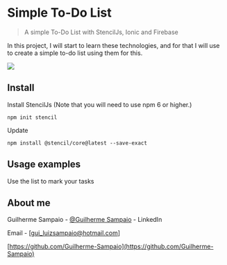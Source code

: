 # Simple To-Do List
>  A simple To-Do List with StencilJs, Ionic and Firebase

In this project, I will start to learn these technologies, and for that I will use to create a simple to-do list using them for this.


![](https://media0.giphy.com/media/Rm9RzjSAfXm4o/giphy.gif) 

## Install

Install StencilJs (Note that you will need to use npm 6 or higher.)

```
npm init stencil
```
Update

```
npm install @stencil/core@latest --save-exact
```

## Usage examples

Use the list to mark your tasks

## About me

Guilherme Sampaio - [@Guilherme Sampaio](https://www.linkedin.com/in/guilherme-sampaio-4946a01a6/google.com) - LinkedIn

Email - [gui_luizsampaio@hotmail.com]

[https://github.com/Guilherme-Sampaio](https://github.com/Guilherme-Sampaio)
